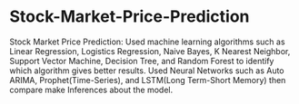 # Stock-Market-Price-Prediction
Stock Market Price Prediction: Used machine learning algorithms such as Linear Regression, Logistics Regression, Naive Bayes, K Nearest Neighbor, Support Vector Machine, Decision Tree, and Random Forest to identify which algorithm gives better results. Used Neural Networks such as Auto ARIMA, Prophet(Time-Series), and LSTM(Long Term-Short Memory) then compare make Inferences about the model.
